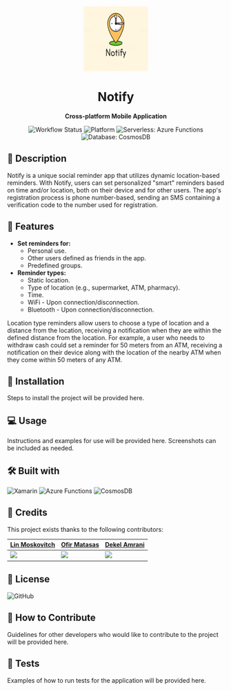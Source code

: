 <div align="center">
    <img src="https://github.com/OfirMatasas/Notify/blob/master/Notify/Notify/Notify.Android/Resources/drawable/Notify.png" alt="Notify Logo" width="150" height="150">
    <h1>Notify</h1>
   <p>
        <strong>Cross-platform Mobile Application</strong>
    </p>
    <p>
        <img src="https://github.com/OfirMatasas/Notify/workflows/Build%20and%20deploy%20dotnet%20core%20app%20to%20Azure%20Function%20App%20-%20NotifyMTA/badge.svg" alt="Workflow Status">
        <img src="https://img.shields.io/badge/platform-Xamarin-blue" alt="Platform">
        <img src="https://img.shields.io/badge/Serverless-Azure_Functions-green" alt="Serverless: Azure Functions">
        <img src="https://img.shields.io/badge/Database-CosmosDB-yellow" alt="Database: CosmosDB">
    </p>
</div>

## 📝 Description

Notify is a unique social reminder app that utilizes dynamic location-based reminders. With Notify, users can set personalized "smart" reminders based on time and/or location, both on their device and for other users. The app's registration process is phone number-based, sending an SMS containing a verification code to the number used for registration.

## 🌟 Features

- **Set reminders for:**
    - Personal use.
    - Other users defined as friends in the app.
    - Predefined groups.
- **Reminder types:**
    - Static location.
    - Type of location (e.g., supermarket, ATM, pharmacy).
    - Time.
    - WiFi - Upon connection/disconnection.
    - Bluetooth - Upon connection/disconnection.

Location type reminders allow users to choose a type of location and a distance from the location, receiving a notification when they are within the defined distance from the location. For example, a user who needs to withdraw cash could set a reminder for 50 meters from an ATM, receiving a notification on their device along with the location of the nearby ATM when they come within 50 meters of any ATM.

## 🚀 Installation

Steps to install the project will be provided here.

## 💻 Usage

Instructions and examples for use will be provided here. Screenshots can be included as needed.

## 🛠️ Built with

<div>
    <img src="https://cdn.jsdelivr.net/gh/devicons/devicon/icons/xamarin/xamarin-original.svg" alt="Xamarin" width="50" height="50">
    <img src="https://cdn.jsdelivr.net/gh/devicons/devicon/icons/azure/azure-original.svg" alt="Azure Functions" width="50" height="50">
    <img src="https://cdn.jsdelivr.net/gh/devicons/devicon/icons/mongodb/mongodb-original.svg" alt="CosmosDB" width="50" height="50">
</div>

## 👥 Credits

This project exists thanks to the following contributors:

| [Lin Moskovitch](https://github.com/linmoskovitch) | [Ofir Matasas](https://github.com/ofirmatasas) | [Dekel Amrani](https://github.com/DekelR) |
| --- | --- | --- |
| [<img src="https://cdn.jsdelivr.net/gh/devicons/devicon/icons/linkedin/linkedin-original.svg" width="20">](https://www.linkedin.com/in/lin-moskovitch) | [<img src="https://cdn.jsdelivr.net/gh/devicons/devicon/icons/linkedin/linkedin-original.svg" width="20">](https://www.linkedin.com/in/ofir-matasas) | [<img src="https://cdn.jsdelivr.net/gh/devicons/devicon/icons/linkedin/linkedin-original.svg" width="20">](https://www.linkedin.com/in/dekel-amrani-b28b24232/?originalSubdomain=il) |

## 📃 License

![GitHub](https://img.shields.io/github/license/OfirMatasas/Notify)

## 🤝 How to Contribute

Guidelines for other developers who would like to contribute to the project will be provided here.

## 🧪 Tests

Examples of how to run tests for the application will be provided here.

